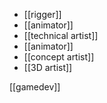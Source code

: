 
- [[rigger]]
- [[animator]]
- [[technical artist]]
- [[animator]]
- [[concept artist]]
- [[3D artist]]

[[gamedev]]
